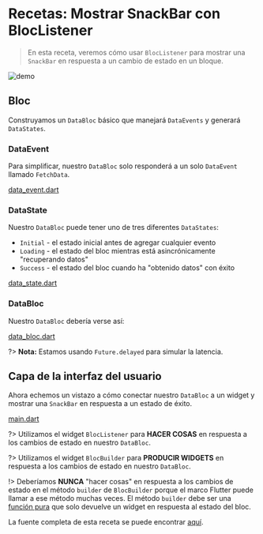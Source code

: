 # Recetas: Mostrar SnackBar con BlocListener

> En esta receta, veremos cómo usar `BlocListener` para mostrar una` SnackBar` en respuesta a un cambio de estado en un bloque.

![demo](../assets/gifs/recipes_flutter_snack_bar.gif)

## Bloc

Construyamos un `DataBloc` básico que manejará `DataEvents` y generará `DataStates`.

### DataEvent

Para simplificar, nuestro `DataBloc` solo responderá a un solo `DataEvent` llamado `FetchData`.

[data_event.dart](../_snippets/recipes_flutter_show_snack_bar/data_event.dart.md ':include')

### DataState

Nuestro `DataBloc` puede tener uno de tres diferentes `DataStates`:

- `Initial` - el estado inicial antes de agregar cualquier evento
- `Loading` - el estado del bloc mientras está asincrónicamente "recuperando datos"
- `Success` - el estado del bloc cuando ha "obtenido datos" con éxito

[data_state.dart](../_snippets/recipes_flutter_show_snack_bar/data_state.dart.md ':include')

### DataBloc

Nuestro `DataBloc` debería verse así:

[data_bloc.dart](../_snippets/recipes_flutter_show_snack_bar/data_bloc.dart.md ':include')

?> **Nota:** Estamos usando `Future.delayed` para simular la latencia.

## Capa de la interfaz del usuario

Ahora echemos un vistazo a cómo conectar nuestro `DataBloc` a un widget y mostrar una `SnackBar` en respuesta a un estado de éxito.

[main.dart](../_snippets/recipes_flutter_show_snack_bar/main.dart.md ':include')

?> Utilizamos el widget `BlocListener` para **HACER COSAS** en respuesta a los cambios de estado en nuestro `DataBloc`.

?> Utilizamos el widget `BlocBuilder` para **PRODUCIR WIDGETS** en respuesta a los cambios de estado en nuestro `DataBloc`.

!> Deberíamos **NUNCA** "hacer cosas" en respuesta a los cambios de estado en el método `builder` de `BlocBuilder` porque el marco Flutter puede llamar a ese método muchas veces. El método `builder` debe ser una [función pura](https://en.wikipedia.org/wiki/Pure_function) que solo devuelve un widget en respuesta al estado del bloc.

La fuente completa de esta receta se puede encontrar [aquí](https://gist.github.com/mit-73/1e5b2c25b263ad1aa7bbed75d8c76c44).
